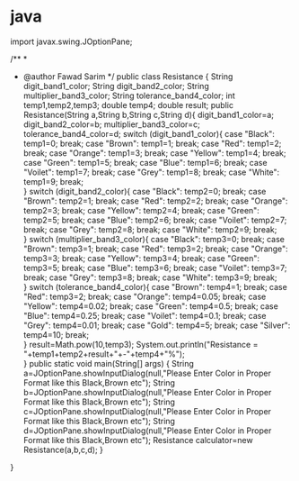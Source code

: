 # java
import javax.swing.JOptionPane;

/**
 *
 * @author Fawad Sarim
 */
public class Resistance {
    String digit_band1_color;
    String digit_band2_color;
    String multiplier_band3_color;
    String tolerance_band4_color;
    int temp1,temp2,temp3;
    double temp4;
    double result;
    public Resistance(String a,String b,String c,String d){
        digit_band1_color=a;
        digit_band2_color=b;
        multiplier_band3_color=c;
        tolerance_band4_color=d;
        switch (digit_band1_color){
            case "Black":
                temp1=0;
                break;
            case "Brown":
                temp1=1;
                break;
            case "Red":
                temp1=2;
                break;
            case "Orange":
                temp1=3;
                break; 
            case "Yellow":
                temp1=4;
                break; 
            case "Green":
                temp1=5;
                break;
            case "Blue":
                temp1=6;
                break; 
            case "Voilet":
                temp1=7;
                break;
            case "Grey":
                temp1=8;
                break;
            case "White":
                temp1=9;
                break;    
        }
         switch (digit_band2_color){
            case "Black":
                temp2=0;
                break;
            case "Brown":
                temp2=1;
                break;
            case "Red":
                temp2=2;
                break;
            case "Orange":
                temp2=3;
                break; 
            case "Yellow":
                temp2=4;
                break; 
            case "Green":
                temp2=5;
                break;
            case "Blue":
                temp2=6;
                break; 
            case "Voilet":
                temp2=7;
                break;
            case "Grey":
                temp2=8;
                break;
            case "White":
                temp2=9;
                break;    
        }
          switch (multiplier_band3_color){
            case "Black":
                temp3=0;
                break;
            case "Brown":
                temp3=1;
                break;
            case "Red":
                temp3=2;
                break;
            case "Orange":
                temp3=3;
                break; 
            case "Yellow":
                temp3=4;
                break; 
            case "Green":
                temp3=5;
                break;
            case "Blue":
                temp3=6;
                break; 
            case "Voilet":
                temp3=7;
                break;
            case "Grey":
                temp3=8;
                break;
            case "White":
                temp3=9;
                break;    
        }
          switch (tolerance_band4_color){
            case "Brown":
                temp4=1;
                break;
            case "Red":
                temp3=2;
                break;
            case "Orange":
                temp4=0.05;
                break; 
            case "Yellow":
                temp4=0.02;
                break; 
            case "Green":
                temp4=0.5;
                break;
            case "Blue":
                temp4=0.25;
                break; 
            case "Voilet":
                temp4=0.1;
                break;
            case "Grey":
                temp4=0.01;
                break;
            case "Gold":
                temp4=5;
                break; 
            case "Silver":
                temp4=10;
                break;    
        }
        result=Math.pow(10,temp3);
        System.out.println("Resistance = "+temp1+temp2+result+"+-"+temp4+"%");     
    }
        public static void main(String[] args) {
        String a=JOptionPane.showInputDialog(null,"Please Enter Color in Proper Format like this Black,Brown etc");
        String b=JOptionPane.showInputDialog(null,"Please Enter Color in Proper Format like this Black,Brown etc");
        String c=JOptionPane.showInputDialog(null,"Please Enter Color in Proper Format like this Black,Brown etc");
        String d=JOptionPane.showInputDialog(null,"Please Enter Color in Proper Format like this Black,Brown etc");
        Resistance calculator=new Resistance(a,b,c,d);
}
    
}
